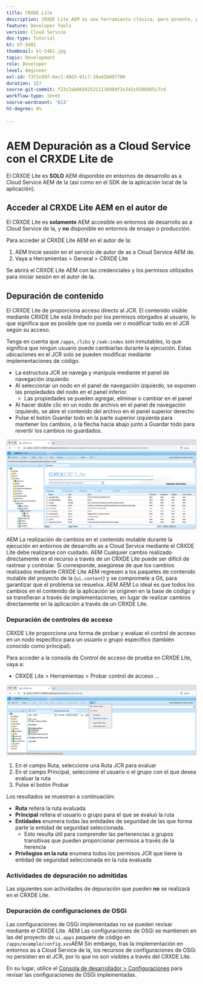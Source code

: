 ```yaml
---
title: CRXDE Lite
description: CRXDE Lite AEM es una herramienta clásica, pero potente, para depurar entornos de desarrollador as a Cloud Service de la. CRXDE Lite proporciona un conjunto de funcionalidades que ayuda a la depuración a partir de la inspección de todos los recursos y propiedades, la manipulación de las partes mutables del JCR y la investigación de permisos.
feature: Developer Tools
version: Cloud Service
doc-type: Tutorial
kt: KT-5481
thumbnail: kt-5481.jpg
topic: Development
role: Developer
level: Beginner
exl-id: f3f2c89f-6ec1-49d3-91c7-10a42b897780
duration: 157
source-git-commit: f23c2ab86d42531113690df2e342c65060b5c7cd
workflow-type: tm+mt
source-wordcount: '613'
ht-degree: 0%

---
```


# AEM Depuración as a Cloud Service con el CRXDE Lite de

El CRXDE Lite es __SOLO__ AEM disponible en entornos de desarrollo as a Cloud Service AEM de la (así como en el SDK de la aplicación local de la aplicación).

## Acceder al CRXDE Lite AEM en el autor de

El CRXDE Lite es __solamente__ AEM accesible en entornos de desarrollo as a Cloud Service de la, y __no__ disponible en entornos de ensayo o producción.

Para acceder al CRXDE Lite AEM en el autor de la:

1. AEM Inicie sesión en el servicio de autor de as a Cloud Service AEM de.
1. Vaya a Herramientas > General > CRXDE Lite

Se abrirá el CRXDE Lite AEM con las credenciales y los permisos utilizados para iniciar sesión en el autor de la.

## Depuración de contenido

El CRXDE Lite de proporciona acceso directo al JCR. El contenido visible mediante CRXDE Lite está limitado por los permisos otorgados al usuario, lo que significa que es posible que no pueda ver o modificar todo en el JCR según su acceso.

Tenga en cuenta que `/apps`, `/libs` y `/oak:index` son inmutables, lo que significa que ningún usuario puede cambiarlas durante la ejecución. Estas ubicaciones en el JCR solo se pueden modificar mediante implementaciones de código.

+ La estructura JCR se navega y manipula mediante el panel de navegación izquierdo
+ Al seleccionar un nodo en el panel de navegación izquierdo, se exponen las propiedades del nodo en el panel inferior.
   + Las propiedades se pueden agregar, eliminar o cambiar en el panel
+ Al hacer doble clic en un nodo de archivo en el panel de navegación izquierdo, se abre el contenido del archivo en el panel superior derecho
+ Pulse el botón Guardar todo en la parte superior izquierda para mantener los cambios, o la flecha hacia abajo junto a Guardar todo para revertir los cambios no guardados.

![CRXDE Lite - Depuración de contenido](./assets/crxde-lite/debugging-content.png)

AEM La realización de cambios en el contenido mutable durante la ejecución en entornos de desarrollo as a Cloud Service mediante el CRXDE Lite debe realizarse con cuidado.
AEM Cualquier cambio realizado directamente en el recurso a través de un CRXDE Lite puede ser difícil de rastrear y controlar. Si corresponde, asegúrese de que los cambios realizados mediante CRXDE Lite AEM regresen a los paquetes de contenido mutable del proyecto de la (`ui.content`) y se compromete a Git, para garantizar que el problema se resuelva. AEM AEM Lo ideal es que todos los cambios en el contenido de la aplicación se originen en la base de código y se transfieran a través de implementaciones, en lugar de realizar cambios directamente en la aplicación a través de un CRXDE Lite.

### Depuración de controles de acceso

CRXDE Lite proporciona una forma de probar y evaluar el control de acceso en un nodo específico para un usuario o grupo específico (también conocido como principal).

Para acceder a la consola de Control de acceso de prueba en CRXDE Lite, vaya a:

+ CRXDE Lite > Herramientas > Probar control de acceso ...

![CRXDE Lite - Probar control de acceso](./assets/crxde-lite/permissions__test-access-control.png)

1. En el campo Ruta, seleccione una Ruta JCR para evaluar
1. En el campo Principal, seleccione el usuario o el grupo con el que desea evaluar la ruta
1. Pulse el botón Probar

Los resultados se muestran a continuación:

+ __Ruta__ reitera la ruta evaluada
+ __Principal__ reitera el usuario o grupo para el que se evaluó la ruta
+ __Entidades__ enumera todas las entidades de seguridad de las que forma parte la entidad de seguridad seleccionada.
   + Esto resulta útil para comprender las pertenencias a grupos transitivas que pueden proporcionar permisos a través de la herencia
+ __Privilegios en la ruta__ enumera todos los permisos JCR que tiene la entidad de seguridad seleccionada en la ruta evaluada

### Actividades de depuración no admitidas

Las siguientes son actividades de depuración que pueden __no__ se realizará en el CRXDE Lite.

### Depuración de configuraciones de OSGi

Las configuraciones de OSGi implementadas no se pueden revisar mediante el CRXDE Lite. AEM Las configuraciones de OSGi se mantienen en las del proyecto de `ui.apps` paquete de código en `/apps/example/config.xxx`AEM Sin embargo, tras la implementación en entornos as a Cloud Service de la, los recursos de configuraciones de OSGi no persisten en el JCR, por lo que no son visibles a través del CRXDE Lite.

En su lugar, utilice el [Consola de desarrollador > Configuraciones](./developer-console.md#configurations) para revisar las configuraciones de OSGi implementadas.
